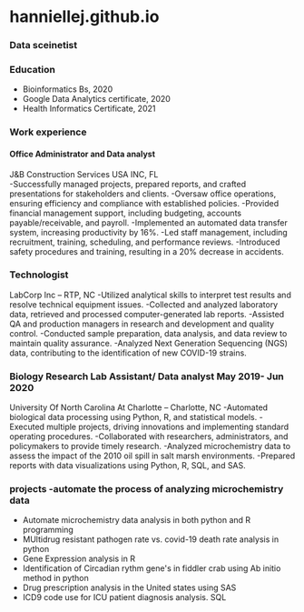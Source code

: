 # hanniellej.github.io
### Data sceinetist
### Education
- Bioinformatics Bs, 2020
- Google Data Analytics certificate, 2020
- Health Informatics Certificate, 2021

### Work experience 
#### Office Administrator and Data analyst
J&B Construction Services USA INC, FL  
-Successfully managed projects, prepared reports, and crafted presentations for stakeholders and clients.
-Oversaw office operations, ensuring efficiency and compliance with established policies.
-Provided financial management support, including budgeting, accounts payable/receivable, and payroll.
-Implemented an automated data transfer system, increasing productivity by 16%.
-Led staff management, including recruitment, training, scheduling, and performance reviews.
-Introduced safety procedures and training, resulting in a 20% decrease in accidents.


### Technologist                                                                                                              
LabCorp Inc – RTP, NC
-Utilized analytical skills to interpret test results and resolve technical equipment issues.
-Collected and analyzed laboratory data, retrieved and processed computer-generated lab reports.
-Assisted QA and production managers in research and development and quality control.
-Conducted sample preparation, data analysis, and data review to maintain quality assurance.
-Analyzed Next Generation Sequencing (NGS) data, contributing to the identification of new COVID-19 strains.

### Biology Research Lab Assistant/ Data analyst                                                           May 2019- Jun 2020
University Of North Carolina At Charlotte – Charlotte, NC
-Automated biological data processing using Python, R, and statistical models.
-Executed multiple projects, driving innovations and implementing standard operating procedures.
-Collaborated with researchers, administrators, and policymakers to provide timely research.
-Analyzed microchemistry data to assess the impact of the 2010 oil spill in salt marsh environments.
-Prepared reports with data visualizations using Python, R, SQL, and SAS.


### projects -automate the process of analyzing microchemistry data
- Automate microchemistry data analysis in both python and R programming
- MUltidrug resistant pathogen rate vs. covid-19 death rate analysis in python
- Gene Expression analysis in R
- Identification of Circadian rythm gene's in fiddler crab using Ab initio method in python
- Drug prescription analysis in the United states using SAS
- ICD9 code use for ICU patient diagnosis analysis. SQL



